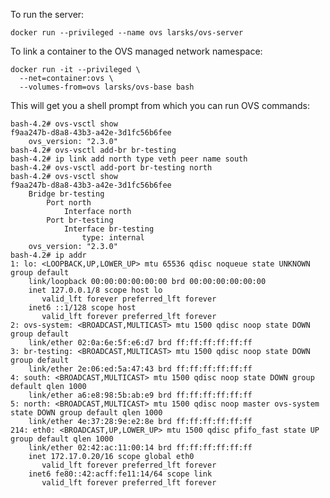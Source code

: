 To run the server:

    docker run --privileged --name ovs larsks/ovs-server

To link a container to the OVS managed network namespace:

    docker run -it --privileged \
      --net=container:ovs \
      --volumes-from=ovs larsks/ovs-base bash

This will get you a shell prompt from which you can run OVS commands:

    bash-4.2# ovs-vsctl show
    f9aa247b-d8a8-43b3-a42e-3d1fc56b6fee
        ovs_version: "2.3.0"
    bash-4.2# ovs-vsctl add-br br-testing
    bash-4.2# ip link add north type veth peer name south
    bash-4.2# ovs-vsctl add-port br-testing north
    bash-4.2# ovs-vsctl show
    f9aa247b-d8a8-43b3-a42e-3d1fc56b6fee
        Bridge br-testing
            Port north
                Interface north
            Port br-testing
                Interface br-testing
                    type: internal
        ovs_version: "2.3.0"
    bash-4.2# ip addr
    1: lo: <LOOPBACK,UP,LOWER_UP> mtu 65536 qdisc noqueue state UNKNOWN group default 
        link/loopback 00:00:00:00:00:00 brd 00:00:00:00:00:00
        inet 127.0.0.1/8 scope host lo
           valid_lft forever preferred_lft forever
        inet6 ::1/128 scope host 
           valid_lft forever preferred_lft forever
    2: ovs-system: <BROADCAST,MULTICAST> mtu 1500 qdisc noop state DOWN group default 
        link/ether 02:0a:6e:5f:e6:d7 brd ff:ff:ff:ff:ff:ff
    3: br-testing: <BROADCAST,MULTICAST> mtu 1500 qdisc noop state DOWN group default 
        link/ether 2e:06:ed:5a:47:43 brd ff:ff:ff:ff:ff:ff
    4: south: <BROADCAST,MULTICAST> mtu 1500 qdisc noop state DOWN group default qlen 1000
        link/ether a6:e8:98:5b:ab:e9 brd ff:ff:ff:ff:ff:ff
    5: north: <BROADCAST,MULTICAST> mtu 1500 qdisc noop master ovs-system state DOWN group default qlen 1000
        link/ether 4e:37:28:9e:e2:8e brd ff:ff:ff:ff:ff:ff
    214: eth0: <BROADCAST,UP,LOWER_UP> mtu 1500 qdisc pfifo_fast state UP group default qlen 1000
        link/ether 02:42:ac:11:00:14 brd ff:ff:ff:ff:ff:ff
        inet 172.17.0.20/16 scope global eth0
           valid_lft forever preferred_lft forever
        inet6 fe80::42:acff:fe11:14/64 scope link 
           valid_lft forever preferred_lft forever

